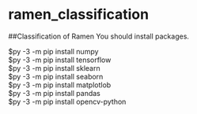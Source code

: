 # ramen_classification
##Classification of Ramen
You should install packages.

$py -3 -m pip install numpy  
$py -3 -m pip install tensorflow  
$py -3 -m pip install sklearn  
$py -3 -m pip install seaborn  
$py -3 -m pip install matplotlob  
$py -3 -m pip install pandas  
$py -3 -m pip install opencv-python
